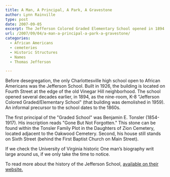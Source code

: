 ```yaml
---
title: A Man, A Principal, A Park, A Gravestone
author: Lynn Rainville
type: post
date: 2007-09-05
excerpt: The Jefferson Colored Graded Elementary School opened in 1894. The first Principal was Benjamin E. Tonsler. How many memorials to his life and works can you name ?
url: /2007/09/04/a-man-a-principal-a-park-a-gravestone/
categories:
  - African Americans
  - cemeteries
  - Historic Structures
  - Names
  - Thomas Jefferson

---
```

Before desegregation, the only Charlottesville high school open to African Americans was the Jefferson School. Built in 1926, the building is located on Fourth Street at the edge of the old Vinegar Hill neighborhood. The school opened several decades earlier, in 1894, as the nine-room, K-8 "Jefferson Colored Graded/Elementary School" (that building was demolished in 1959). An informal precursor to the school dates to the 1860s.

The first principal of the "Graded School" was Benjamin E. Tonsler (1854-1917). [](http://www.locohistory.org/blog/?attachment_id=151) His inscription reads "Gone But Not Forgotten." This stone can be found within the Tonsler Family Plot in the Daughters of Zion Cemetery, located adjacent to the Oakwood Cemetery. Second, his house still stands on Sixth Street (behind the First Baptist Church on Main Street).

If we check the University of Virginia historic [](http://www.lib.virginia.edu/small/collections/holsinger/) One man&#8217;s biography writ large around us, if we only take the time to notice.

To read more about the history of the Jefferson School, [available on their website.](http://www.charlottesville.org/Index.aspx?page=1608)
